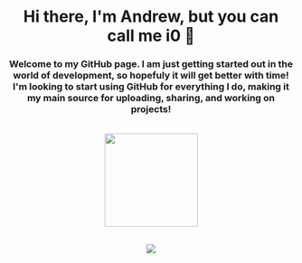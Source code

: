 <h1 align="center">Hi there, I'm Andrew, but you can call me i0 👋</h1>

<h3 align="center">
Welcome to my GitHub page. I am just getting started out in the world of development, so hopefuly it will get better with time! I'm looking to start using GitHub for everything I do, making it my main source for uploading, sharing, and working on projects!
</h3>

<p align="center">
	<br>
	<img src="https://github-readme-stats.vercel.app/api?username=i0dev&show_icons=true&theme=dracula" height="165px">
</p>

<p align="center">
	<br>
	<img src="https://github-readme-stats.vercel.app/api/wakatime?username=i0dev&theme=dracula&show_icons=true">
<p>
